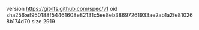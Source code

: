 version https://git-lfs.github.com/spec/v1
oid sha256:ef950188f54461608e82131c5ee8eb38697261933ae2ab1a2fe810268b174d70
size 2919
